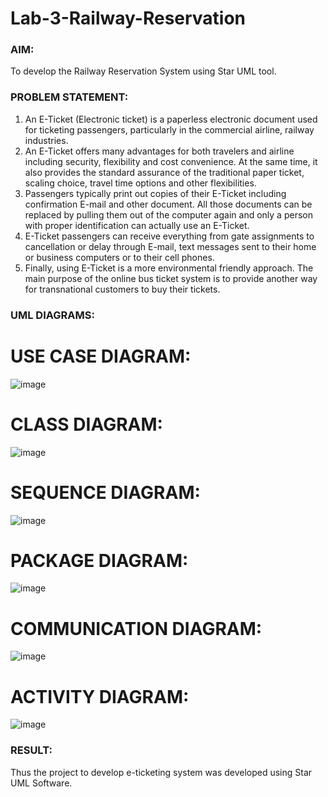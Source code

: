 # Lab-3-Railway-Reservation

### AIM:
To develop the Railway Reservation System using Star UML tool.
### PROBLEM STATEMENT:
1. An E-Ticket (Electronic ticket) is a paperless electronic document used for ticketing
passengers, particularly in the commercial airline, railway industries.
2. An E-Ticket offers many advantages for both travelers and airline including security,
flexibility and cost convenience. At the same time, it also provides the standard assurance of
the traditional paper ticket, scaling choice, travel time options and other flexibilities.
3. Passengers typically print out copies of their E-Ticket including confirmation E-mail
and other document. All those documents can be replaced by pulling them out of the computer
again and only a person with proper identification can actually use an E-Ticket.
4. E-Ticket passengers can receive everything from gate assignments to cancellation or
delay through E-mail, text messages sent to their home or business computers or to their cell
phones.
5. Finally, using E-Ticket is a more environmental friendly approach. The main purpose
of the online bus ticket system is to provide another way for transnational customers to buy
their tickets.
### UML DIAGRAMS:

# USE CASE DIAGRAM:
![image](https://github.com/user-attachments/assets/fba888bd-f440-4b9f-9c1b-7e6e347d6d3c)

# CLASS DIAGRAM:
![image](https://github.com/user-attachments/assets/08ad9087-8e9e-49fb-8239-6cc0e67c25eb)

# SEQUENCE DIAGRAM:
![image](https://github.com/user-attachments/assets/59125b6a-4a8e-47d3-ac72-39510330a973)

# PACKAGE DIAGRAM:
![image](https://github.com/user-attachments/assets/3358b97d-ee63-4ecf-86c7-a1534d1c71d1)

# COMMUNICATION DIAGRAM:
![image](https://github.com/user-attachments/assets/11873f6b-8f7f-472b-ab94-5856c4b7c750)

# ACTIVITY DIAGRAM:
![image](https://github.com/user-attachments/assets/9881ad54-49b1-4cf0-8916-bb7293caae2e)



### RESULT:
Thus the project to develop e-ticketing system was developed using Star UML Software.
